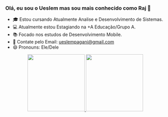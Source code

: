 ### Olá, eu sou o Ueslem mas sou mais conhecido como Raj 👋

- 🎓 Estou cursando Atualmente Analise e Desenvolvimento de Sistemas.
- 💻 Atualmente estou Estagiando na +A Educação/Grupo A.
- 📚 Focado nos estudos de Desenvolvimento Mobile.
- 💬 Contate pelo Email: ueslempagani@gmail.com
- 😄 Pronouns: Ele/Dele
<div align="center">
  <a href="https://github.com/raj-ueslem/">
    <img height="180em" src="https://github-readme-stats.vercel.app/api?username=raj-ueslem&show_icons=true&theme=dark&include_all_commits=true&count_private=true" />
    <img height="180em" src="https://github-readme-stats.vercel.app/api/top-langs/?username=raj-ueslem&layout=compact&langs_count=7&theme=dark" />
</div>
